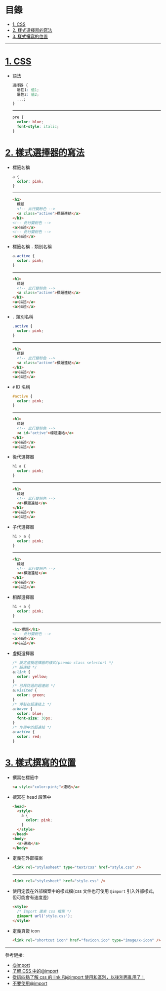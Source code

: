 <h1 id="top">目錄</h1>

- [1. CSS](#s1)
- [2. 樣式選擇器的寫法](#s2)
- [3. 樣式撰寫的位置](#s3)

---

# <a id="s1" class="md-title" href="#top">1. CSS</a>

- 語法

  ```css
  選擇器 {
    屬性1: 值1;
    屬性2: 值2;
    ...;
  }
  ```

  ***

  ```css
  pre {
    color: blue;
    font-style: italic;
  }
  ```

# <a id="s2" class="md-title" href="#top">2. 樣式選擇器的寫法</a>

- 標籤名稱

  ```css
  a {
    color: pink;
  }
  ```

  ***

  ```html
  <h1>
    標題
    <!-- 此行變粉色 -->
    <a class="active">標題連結</a>
  </h1>
  <!-- 此行變粉色 -->
  <a>描述</a>
  <!-- 此行變粉色 -->
  <a>描述</a>
  ```

- 標籤名稱 `.` 類別名稱

  ```css
  a.active {
    color: pink;
  }
  ```

  ***

  ```html
  <h1>
    標題
    <!-- 此行變粉色 -->
    <a class="active">標題連結</a>
  </h1>
  <a>描述</a>
  <a>描述</a>
  ```

- `.` 類別名稱

  ```css
  .active {
    color: pink;
  }
  ```

  ***

  ```html
  <h1>
    標題
    <!-- 此行變粉色 -->
    <a class="active">標題連結</a>
  </h1>
  <a>描述</a>
  <a>描述</a>
  ```

- `#` ID 名稱

  ```css
  #active {
    color: pink;
  }
  ```

  ***

  ```html
  <h1>
    標題
    <!-- 此行變粉色 -->
    <a id="active">標題連結</a>
  </h1>
  <a>描述</a>
  <a>描述</a>
  ```

- 後代選擇器

  ```css
  h1 a {
    color: pink;
  }
  ```

  ***

  ```html
  <h1>
    標題
    <!-- 此行變粉色 -->
    <a>標題連結</a>
  </h1>
  <a>描述</a>
  <a>描述</a>
  ```

- 子代選擇器

  ```css
  h1 > a {
    color: pink;
  }
  ```

  ***

  ```html
  <h1>
    標題
    <!-- 此行變粉色 -->
    <a>標題連結</a>
  </h1>
  <a>描述</a>
  <a>描述</a>
  ```

- 相鄰選擇器

  ```css
  h1 + a {
    color: pink;
  }
  ```

  ***

  ```html
  <h1>標題</h1>
  <!-- 此行變粉色 -->
  <a>描述</a>
  <a>描述</a>
  ```

- 虛擬選擇器

  ```css
  /* 設定虛擬選擇器的樣式(pseudo class selector) */
  /* 超連結 */
  a:link {
    color: yellow;
  }
  /* 已拜訪過的超連結 */
  a:visited {
    color: green;
  }
  /* 停駐在超連結上 */
  a:hover {
    color: blue;
    font-size: 30px;
  }
  /* 作用中的超連結 */
  a:active {
    color: red;
  }
  ```

# <a id="s3" class="md-title" href="#top">3. 樣式撰寫的位置</a>

- 撰寫在標籤中

  ```html
  <a style="color:pink;">連結</a>
  ```

- 撰寫在 head 段落中

  ```html
  <head>
    <style>
      a {
        color: pink;
      }
    </style>
  </head>
  <body>
    <a>連結</a>
  </body>
  ```

- 定義在外部檔案

  ```html
  <link rel="stylesheet" type="text/css" href="style.css" />
  ```

  ***

  ```html
  <link rel="stylesheet" href="style.css" />
  ```

- 使用定義在外部檔案中的樣式檔(css 文件也可使用 `@import` 引入外部樣式，但可能會有速度差)

  ```html
  <style>
    /* Import 進來 css 檔案 */
    @import url('style.css');
  </style>
  ```

- 定義頁簽 icon

  ```html
  <link rel="shortcut icon" href="favicon.ico" type="image/x-icon" />
  ```

---

參考鏈接:

- [@import](https://developer.mozilla.org/zh-CN/docs/Web/CSS/@import)
- [了解 CSS 中的@import](https://segmentfault.com/a/1190000000369549)
- [從這四點了解 css 的 link 和@import 使用和區別，以後別再亂用了！](https://kknews.cc/code/ey8obpz.html)
- [不要使用@import](http://www.blueidea.com/tech/web/2009/6666.asp)

